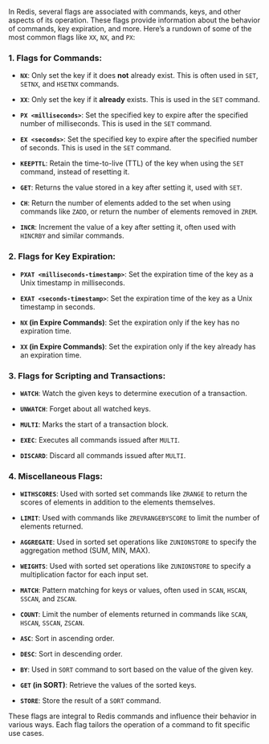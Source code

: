 In Redis, several flags are associated with commands, keys, and other aspects of its operation. These flags provide information about the behavior of commands, key expiration, and more. Here’s a rundown of some of the most common flags like `XX`, `NX`, and `PX`:

### 1. **Flags for Commands:**

   - **`NX`**: Only set the key if it does **not** already exist. This is often used in `SET`, `SETNX`, and `HSETNX` commands.

   - **`XX`**: Only set the key if it **already** exists. This is used in the `SET` command.

   - **`PX <milliseconds>`**: Set the specified key to expire after the specified number of milliseconds. This is used in the `SET` command.

   - **`EX <seconds>`**: Set the specified key to expire after the specified number of seconds. This is used in the `SET` command.

   - **`KEEPTTL`**: Retain the time-to-live (TTL) of the key when using the `SET` command, instead of resetting it.

   - **`GET`**: Returns the value stored in a key after setting it, used with `SET`.

   - **`CH`**: Return the number of elements added to the set when using commands like `ZADD`, or return the number of elements removed in `ZREM`.

   - **`INCR`**: Increment the value of a key after setting it, often used with `HINCRBY` and similar commands.

### 2. **Flags for Key Expiration:**

   - **`PXAT <milliseconds-timestamp>`**: Set the expiration time of the key as a Unix timestamp in milliseconds. 

   - **`EXAT <seconds-timestamp>`**: Set the expiration time of the key as a Unix timestamp in seconds.

   - **`NX` (in Expire Commands)**: Set the expiration only if the key has no expiration time.

   - **`XX` (in Expire Commands)**: Set the expiration only if the key already has an expiration time.

### 3. **Flags for Scripting and Transactions:**

   - **`WATCH`**: Watch the given keys to determine execution of a transaction.

   - **`UNWATCH`**: Forget about all watched keys.

   - **`MULTI`**: Marks the start of a transaction block.

   - **`EXEC`**: Executes all commands issued after `MULTI`.

   - **`DISCARD`**: Discard all commands issued after `MULTI`.

### 4. **Miscellaneous Flags:**

   - **`WITHSCORES`**: Used with sorted set commands like `ZRANGE` to return the scores of elements in addition to the elements themselves.

   - **`LIMIT`**: Used with commands like `ZREVRANGEBYSCORE` to limit the number of elements returned.

   - **`AGGREGATE`**: Used in sorted set operations like `ZUNIONSTORE` to specify the aggregation method (SUM, MIN, MAX).

   - **`WEIGHTS`**: Used with sorted set operations like `ZUNIONSTORE` to specify a multiplication factor for each input set.

   - **`MATCH`**: Pattern matching for keys or values, often used in `SCAN`, `HSCAN`, `SSCAN`, and `ZSCAN`.

   - **`COUNT`**: Limit the number of elements returned in commands like `SCAN`, `HSCAN`, `SSCAN`, `ZSCAN`.

   - **`ASC`**: Sort in ascending order.

   - **`DESC`**: Sort in descending order.

   - **`BY`**: Used in `SORT` command to sort based on the value of the given key.

   - **`GET` (in SORT)**: Retrieve the values of the sorted keys.

   - **`STORE`**: Store the result of a `SORT` command.

These flags are integral to Redis commands and influence their behavior in various ways. Each flag tailors the operation of a command to fit specific use cases.